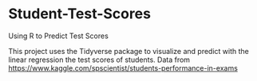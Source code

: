 # Student-Test-Scores
Using R to Predict Test Scores

This project uses the Tidyverse package to visualize and predict with the linear regression the test scores of students. Data from
https://www.kaggle.com/spscientist/students-performance-in-exams
